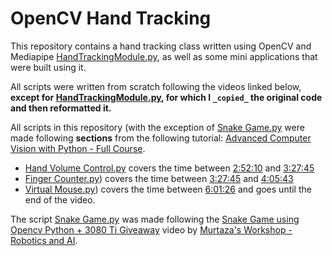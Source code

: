 # OpenCV Hand Tracking

This repository contains a hand tracking class written using OpenCV and Mediapipe [HandTrackingModule.py](https://github.com/Ahmed-Badr01/OpenCV-Hand-Tracking/blob/main/HandTrackingModule.py), as well as some mini applications that were built using it.

All scripts were written from scratch following the videos linked below, **except for [HandTrackingModule.py](https://github.com/Ahmed-Badr01/OpenCV-Hand-Tracking/blob/main/HandTrackingModule.py), for which I `_copied_` the original code and then reformatted it.**

All scripts in this repository (with the exception of [Snake Game.py](https://github.com/Ahmed-Badr01/OpenCV-Hand-Tracking/blob/main/Snake%20Game.py) were made following __sections__ from the following tutorial: [Advanced Computer Vision with Python - Full Course](https://www.youtube.com/watch?v=01sAkU_NvOY).

- [Hand Volume Control.py](https://github.com/Ahmed-Badr01/OpenCV-Hand-Tracking/blob/main/Hand%20Volume%20Control.py) covers the time between [2:52:10](https://youtu.be/01sAkU_NvOY?t=10330) and [3:27:45](https://youtu.be/01sAkU_NvOY?t=12465)
- [Finger Counter.py](https://github.com/Ahmed-Badr01/OpenCV-Hand-Tracking/blob/main/Finger%20Counter.py)) covers the time between [3:27:45](https://youtu.be/01sAkU_NvOY?t=12465) and [4:05:43](https://youtu.be/01sAkU_NvOY?t=14743)
- [Virtual Mouse.py](https://github.com/Ahmed-Badr01/OpenCV-Hand-Tracking/blob/main/Virtual%20Mouse.py)) covers the time between [6:01:26](https://youtu.be/01sAkU_NvOY?t=21686) and goes until the end of the video.

The script [Snake Game.py](https://github.com/Ahmed-Badr01/OpenCV-Hand-Tracking/blob/main/Snake%20Game.py) was made following the [Snake Game using Opencv Python + 3080 Ti Giveaway](https://www.youtube.com/watch?v=w26Ze6lP02Y) video by [Murtaza's Workshop - Robotics and AI](https://www.youtube.com/@murtazasworkshop).
